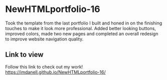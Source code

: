 # NewHTMLportfolio-16

Took the template from the last portfolio I built and honed in on the finishing touches to make it look more professional. Added better looking buttons, improved colors, made two new pages and completed an overall redesign to improve website navigation quality.

## Link to view

Follow this link to check out my work! https://imdanell.github.io/NewHTMLportfolio-16/
